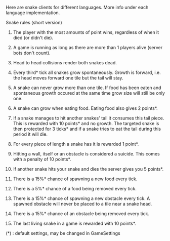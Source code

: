 Here are snake clients for different languages. More info under each language implementation.

Snake rules (short version)

1. The player with the most amounts of point wins, regardless of when it died (or didn't die).

2. A game is running as long as there are more than 1 players alive (server bots don't count).

3. Head to head collisions render both snakes dead.

4. Every third* tick all snakes grow spontaneously. Growth is forward, i.e. the head moves forward one tile but the tail will stay.

5. A snake can never grow more than one tile. If food has been eaten and spontaneous growth occured at the same time grow size will still be only one.

6. A snake can grow when eating food. Eating food also gives 2 points*.

7. If a snake manages to hit another snakes' tail it consumes this tail piece. This is rewarded with 10 points* and no growth. The targeted snake is then protected for 3 ticks* and if a snake tries to eat the tail during this period it will die.

8. For every piece of length a snake has it is rewarded 1 point*.

9. Hitting a wall, itself or an obstacle is considered a suicide. This comes with a penalty of 10 points*.

10. If another snake hits your snake and dies the server gives you 5 points*.

11. There is a 15%* chance of spawning a new food every tick.

12. There is a 5%* chance of a food being removed every tick.

13. There is a 15%* chance of spawning a new obstacle every tick. A spawned obstacle will never be placed to a tile near a snake head.

14. There is a 15%* chance of an obstacle being removed every tick.

15. The last living snake in a game is rewarded with 10 points*.


(*) : default settings, may be changed in GameSettings
